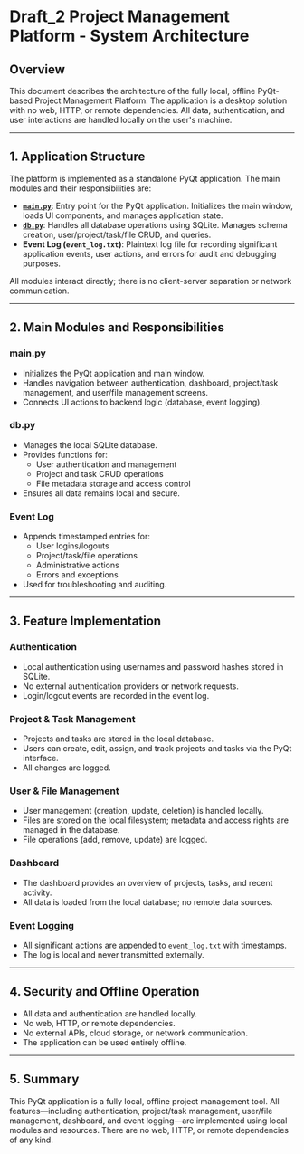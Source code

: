 # Draft_2 Project Management Platform - System Architecture

## Overview

This document describes the architecture of the fully local, offline PyQt-based Project Management Platform. The application is a desktop solution with no web, HTTP, or remote dependencies. All data, authentication, and user interactions are handled locally on the user's machine.

---

## 1. Application Structure

The platform is implemented as a standalone PyQt application. The main modules and their responsibilities are:

- **[`main.py`](app/main.py:1)**: Entry point for the PyQt application. Initializes the main window, loads UI components, and manages application state.
- **[`db.py`](app/db.py:1)**: Handles all database operations using SQLite. Manages schema creation, user/project/task/file CRUD, and queries.
- **Event Log (`event_log.txt`)**: Plaintext log file for recording significant application events, user actions, and errors for audit and debugging purposes.

All modules interact directly; there is no client-server separation or network communication.

---

## 2. Main Modules and Responsibilities

### main.py

- Initializes the PyQt application and main window.
- Handles navigation between authentication, dashboard, project/task management, and user/file management screens.
- Connects UI actions to backend logic (database, event logging).

### db.py

- Manages the local SQLite database.
- Provides functions for:
  - User authentication and management
  - Project and task CRUD operations
  - File metadata storage and access control
- Ensures all data remains local and secure.

### Event Log

- Appends timestamped entries for:
  - User logins/logouts
  - Project/task/file operations
  - Administrative actions
  - Errors and exceptions
- Used for troubleshooting and auditing.

---

## 3. Feature Implementation

### Authentication

- Local authentication using usernames and password hashes stored in SQLite.
- No external authentication providers or network requests.
- Login/logout events are recorded in the event log.

### Project & Task Management

- Projects and tasks are stored in the local database.
- Users can create, edit, assign, and track projects and tasks via the PyQt interface.
- All changes are logged.

### User & File Management

- User management (creation, update, deletion) is handled locally.
- Files are stored on the local filesystem; metadata and access rights are managed in the database.
- File operations (add, remove, update) are logged.

### Dashboard

- The dashboard provides an overview of projects, tasks, and recent activity.
- All data is loaded from the local database; no remote data sources.

### Event Logging

- All significant actions are appended to `event_log.txt` with timestamps.
- The log is local and never transmitted externally.

---

## 4. Security and Offline Operation

- All data and authentication are handled locally.
- No web, HTTP, or remote dependencies.
- No external APIs, cloud storage, or network communication.
- The application can be used entirely offline.

---

## 5. Summary

This PyQt application is a fully local, offline project management tool. All features—including authentication, project/task management, user/file management, dashboard, and event logging—are implemented using local modules and resources. There are no web, HTTP, or remote dependencies of any kind.
